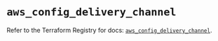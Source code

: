 # `aws_config_delivery_channel`

Refer to the Terraform Registry for docs: [`aws_config_delivery_channel`](https://registry.terraform.io/providers/hashicorp/aws/5.90.1/docs/resources/config_delivery_channel).
